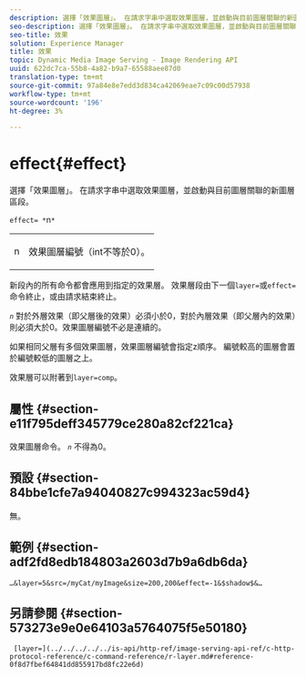 ```yaml
---
description: 選擇「效果圖層」。 在請求字串中選取效果圖層，並啟動與目前圖層關聯的新圖層區段。
seo-description: 選擇「效果圖層」。 在請求字串中選取效果圖層，並啟動與目前圖層關聯的新圖層區段。
seo-title: 效果
solution: Experience Manager
title: 效果
topic: Dynamic Media Image Serving - Image Rendering API
uuid: 622dc7ca-55b8-4a82-b9a7-65588aee87d0
translation-type: tm+mt
source-git-commit: 97a84e8e7edd3d834ca42069eae7c09c00d57938
workflow-type: tm+mt
source-wordcount: '196'
ht-degree: 3%

---
```



# effect{#effect}

選擇「效果圖層」。 在請求字串中選取效果圖層，並啟動與目前圖層關聯的新圖層區段。

`effect= *`n`*`

<table id="simpletable_C48DABF486604D2B9F3CBC1CD01AC76D"> 
 <tr class="strow"> 
  <td class="stentry"> <p><span class="codeph"> <span class="varname"> n</span></span> </p> </td> 
  <td class="stentry"> <p>效果圖層編號（int不等於0）。 </p></td> 
 </tr> 
</table>

新段內的所有命令都會應用到指定的效果層。 效果層段由下一個`layer=`或`effect=`命令終止，或由請求結束終止。

*`n`* 對於外層效果（即父層後的效果）必須小於0，對於內層效果（即父層內的效果）則必須大於0。效果圖層編號不必是連續的。

如果相同父層有多個效果圖層，效果圖層編號會指定z順序。 編號較高的圖層會置於編號較低的圖層之上。

效果層可以附著到`layer=comp`。

## 屬性 {#section-e11f795deff345779ce280a82cf221ca}

效果圖層命令。 *`n`* 不得為0。

## 預設 {#section-84bbe1cfe7a94040827c994323ac59d4}

無。

## 範例 {#section-adf2fd8edb184803a2603d7b9a6db6da}

`…&layer=5&src=/myCat/myImage&size=200,200&effect=-1&$shadow$&…`

## 另請參閱 {#section-573273e9e0e64103a5764075f5e50180}

` [layer=](../../../../../is-api/http-ref/image-serving-api-ref/c-http-protocol-reference/c-command-reference/r-layer.md#reference-0f8d7fbef64841dd855917bd8fc22e6d)`
